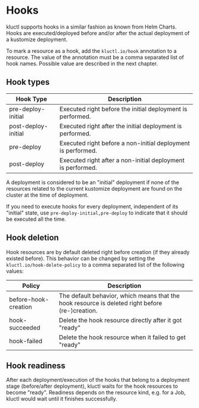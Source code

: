 # Hooks

kluctl supports hooks in a similar fashion as known from Helm Charts. Hooks are executed/deployed before and/or after the
actual deployment of a kustomize deployment.

To mark a resource as a hook, add the `kluctl.io/hook` annotation to a resource. The value of the annotation must be
a comma separated list of hook names. Possible value are described in the next chapter.

## Hook types

| Hook Type | Description |
|---|---|
| pre-deploy-initial | Executed right before the initial deployment is performed. |
| post-deploy-initial | Executed right after the initial deployment is performed. |
| pre-deploy | Executed right before a non-initial deployment is performed.|
| post-deploy | Executed right after a non-initial deployment is performed. |

A deployment is considered to be an "initial" deployment if none of the resources related to the current kustomize
deployment are found on the cluster at the time of deployment.

If you need to execute hooks for every deployment, independent of its "initial" state, use
`pre-deploy-initial,pre-deploy` to indicate that it should be executed all the time.

## Hook deletion

Hook resources are by default deleted right before creation (if they already existed before). This behavior can be
changed by setting the `kluctl.io/hook-delete-policy` to a comma separated list of the following values:

| Policy | Description |
|---|---|
| before-hook-creation | The default behavior, which means that the hook resource is deleted right before (re-)creation. |
| hook-succeeded | Delete the hook resource directly after it got "ready" |
| hook-failed | Delete the hook resource when it failed to get "ready" |

## Hook readiness

After each deployment/execution of the hooks that belong to a deployment stage (before/after deployment), kluctl
waits for the hook resources to become "ready". Readiness depends on the resource kind, e.g. for a Job, kluctl would
wait until it finishes successfully.
